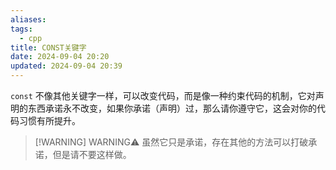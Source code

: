 ```yaml
---
aliases: 
tags:
  - cpp
title: CONST关键字
date: 2024-09-04 20:20
updated: 2024-09-04 20:39
---
```


`const` 不像其他关键字一样，可以改变代码，而是像一种约束代码的机制，它对声明的东西承诺永不改变，如果你承诺（声明）过，那么请你遵守它，这会对你的代码习惯有所提升。
> [!WARNING] WARNING⚠️
>  虽然它只是承诺，存在其他的方法可以打破承诺，但是请不要这样做。

